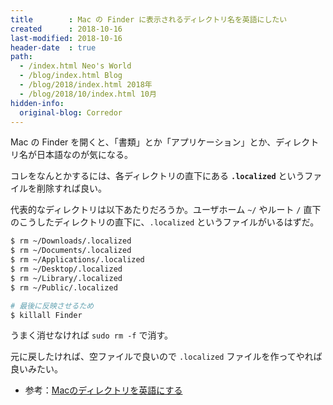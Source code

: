 ```yaml
---
title        : Mac の Finder に表示されるディレクトリ名を英語にしたい
created      : 2018-10-16
last-modified: 2018-10-16
header-date  : true
path:
  - /index.html Neo's World
  - /blog/index.html Blog
  - /blog/2018/index.html 2018年
  - /blog/2018/10/index.html 10月
hidden-info:
  original-blog: Corredor
---
```


Mac の Finder を開くと、「書類」とか「アプリケーション」とか、ディレクトリ名が日本語なのが気になる。

コレをなんとかするには、各ディレクトリの直下にある __`.localized`__ というファイルを削除すれば良い。

代表的なディレクトリは以下あたりだろうか。ユーザホーム `~/` やルート `/` 直下のこうしたディレクトリの直下に、`.localized` というファイルがいるはずだ。

```bash
$ rm ~/Downloads/.localized
$ rm ~/Documents/.localized
$ rm ~/Applications/.localized
$ rm ~/Desktop/.localized
$ rm ~/Library/.localized
$ rm ~/Public/.localized

# 最後に反映させるため
$ killall Finder
```

うまく消せなければ `sudo rm -f` で消す。

元に戻したければ、空ファイルで良いので `.localized` ファイルを作ってやれば良いみたい。

- 参考：[Macのディレクトリを英語にする](https://qiita.com/is0me/items/0b7b846f1f0860629950)
